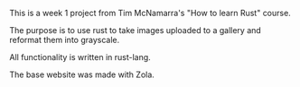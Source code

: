 This is a week 1 project from Tim McNamarra's "How to learn Rust" course.

The purpose is to use rust to take images uploaded to a gallery and reformat them into grayscale.

All functionality is written in rust-lang.

The base website was made with Zola.
